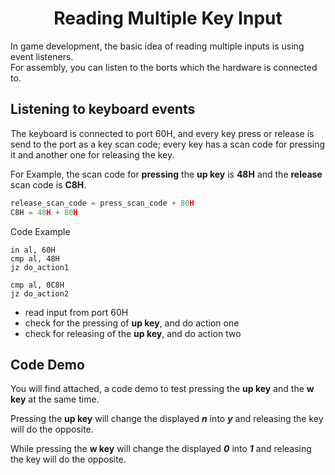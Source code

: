 # <h1 style="text-align: center">Reading Multiple Key Input</h1>  
In game development, the basic idea of reading multiple inputs is using event listeners.  
For assembly, you can listen to the borts which the hardware is connected to.

## Listening to keyboard events
The keyboard is connected to port 60H, and every key press or release is send to the port as a key scan code; every key has a scan code for pressing it and another one for releasing the key.

For Example, the scan code for **pressing** the **up key** is **48H** and the **release** scan code is **C8H**.
```python
release_scan_code = press_scan_code + 80H
C8H = 48H + 80H
```
Code Example
```assembly
in al, 60H
cmp al, 48H
jz do_action1

cmp al, 0C8H
jz do_action2
```
 - read input from port 60H
 - check for the pressing of **up key**, and do action one
 - check for releasing of the **up key**, and do action two

## Code Demo
You will find attached, a code demo to test pressing the **up key** and the  **w key** at the same time.

Pressing the **up key** will change the displayed _**n**_ into _**y**_ and releasing the key will do the opposite.

While pressing the **w key** will change the displayed _**0**_ into _**1**_ and releasing the key will do the opposite.